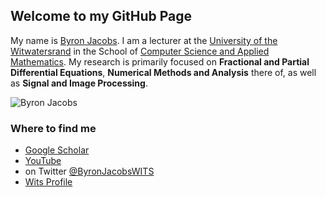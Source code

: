 
## Welcome to my GitHub Page

My name is [Byron Jacobs](https://wits.ac.za/staff/academic-a-z-listing/j/byronjacobswitsacza/). I am a lecturer at the [University of the Witwatersrand](https://wits.ac.za) in the School of [Computer Science and Applied Mathematics](https://www.wits.ac.za/csam/). My research is primarily focused on **Fractional and Partial Differential Equations**, **Numerical Methods and Analysis** there of, as well as **Signal and Image Processing**.

![Byron Jacobs](https://byronjacobs.github.io/images/ProfilePic.jpg)

### Where to find me
 - [Google Scholar](https://scholar.google.com/citations?user=HHgQJqwAAAAJ&hl=en&oi=sra)
 - [YouTube](https://www.youtube.com/user/5mjacbyr/videos)
 - on Twitter [@ByronJacobsWITS](https://twitter.com/ByronJacobsWITS)
 - [Wits Profile](https://wits.ac.za/staff/academic-a-z-listing/j/byronjacobswitsacza/)
